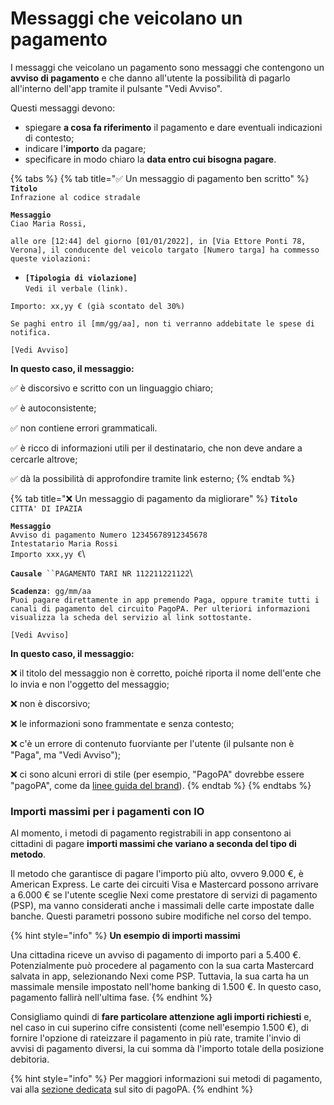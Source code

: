 # Messaggi che veicolano un pagamento

I messaggi che veicolano un pagamento sono messaggi che contengono un **avviso di pagamento** e che danno all'utente la possibilità di pagarlo all'interno dell'app tramite il pulsante "Vedi Avviso".

Questi messaggi devono:

* spiegare **a cosa fa riferimento** il pagamento e dare eventuali indicazioni di contesto;
* indicare l'**importo** da pagare;
* specificare in modo chiaro la **data entro cui bisogna pagare**.

{% tabs %}
{% tab title="✅ Un messaggio di pagamento ben scritto" %}
**`Titolo`**\
`Infrazione al codice stradale`

**`Messaggio`**\
`Ciao Maria Rossi,`

`alle ore [12:44] del giorno [01/01/2022], in [Via Ettore Ponti 78, Verona], il conducente del veicolo targato [Numero targa] ha commesso queste violazioni:`

* **`[Tipologia di violazione]`**\
  `Vedi il verbale (link).`

`Importo: xx,yy € (già scontato del 30%)`

`Se paghi entro il [mm/gg/aa], non ti verranno addebitate le spese di notifica.`

`[Vedi Avviso]`

**In questo caso, il messaggio:**

✅ è discorsivo e scritto con un linguaggio chiaro;

✅ è autoconsistente;

✅ non contiene errori grammaticali.

✅ è ricco di informazioni utili per il destinatario, che non deve andare a cercarle altrove;

✅ dà la possibilità di approfondire tramite link esterno;
{% endtab %}

{% tab title="❌ Un messaggio di pagamento da migliorare" %}
**`Titolo`**\
`CITTA' DI IPAZIA`

**`Messaggio`**\
`Avviso di pagamento Numero 12345678912345678`\
`Intestatario Maria Rossi`\
`Importo xxx,yy €`\


**`Causale`**` ``PAGAMENTO TARI NR 112211221122`\


**`Scadenza`**`: gg/mm/aa`\
`Puoi pagare direttamente in app premendo Paga, oppure tramite tutti i canali di pagamento del circuito PagoPA. Per ulteriori informazioni visualizza la scheda del servizio al link sottostante.`&#x20;

`[Vedi Avviso]`



**In questo caso, il messaggio:**

❌  il titolo del messaggio non è corretto, poiché riporta il nome dell'ente che lo invia e non l'oggetto del messaggio;

❌ non è discorsivo;

❌ le informazioni sono frammentate e senza contesto;

❌ c'è un errore di contenuto fuorviante per l'utente (il pulsante non è "Paga", ma "Vedi Avviso");

❌ ci sono alcuni errori di stile (per esempio, "PagoPA" dovrebbe essere "pagoPA", come da [linee guida del brand](http://127.0.0.1:5000/s/8phwN5u2QXllSKsqBjQU/specifiche-tecniche/il-logo-pagopa)).
{% endtab %}
{% endtabs %}

### Importi massimi per i pagamenti con IO

Al momento, i metodi di pagamento registrabili in app consentono ai cittadini di pagare **importi massimi che variano a seconda del tipo di metodo**.&#x20;

Il metodo che garantisce di pagare l'importo più alto, ovvero 9.000 €, è American Express. Le carte dei circuiti Visa e Mastercard possono arrivare a 6.000 € se l'utente sceglie Nexi come prestatore di servizi di pagamento (PSP), ma vanno considerati anche i massimali delle carte impostate dalle banche. Questi parametri possono subire modifiche nel corso del tempo.

{% hint style="info" %}
**Un esempio di importi massimi**&#x20;

Una cittadina riceve un avviso di pagamento di importo pari a 5.400 €. Potenzialmente può procedere al pagamento con la sua carta Mastercard salvata in app, selezionando Nexi come PSP. Tuttavia, la sua carta ha un massimale mensile impostato nell'home banking di 1.500 €. In questo caso, pagamento fallirà nell'ultima fase.
{% endhint %}

Consigliamo quindi di **fare particolare attenzione agli importi richiesti** e, nel caso in cui superino cifre consistenti (come nell'esempio 1.500 €), di fornire l'opzione di rateizzare il pagamento in più rate, tramite l'invio di avvisi di pagamento diversi, la cui somma dà l'importo totale della posizione debitoria.&#x20;

{% hint style="info" %}
Per maggiori informazioni sui metodi di pagamento, vai alla [sezione dedicata](https://www.pagopa.gov.it/it/cittadini/trasparenza-costi/) sul sito di pagoPA.
{% endhint %}
